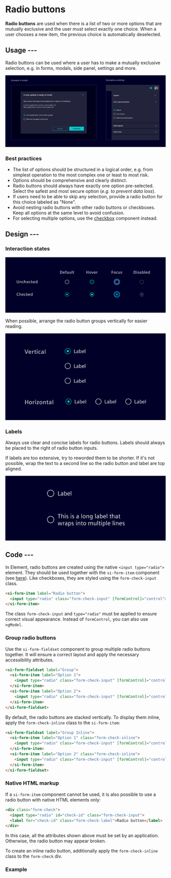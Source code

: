 # Radio buttons

**Radio buttons** are used when there is a list of two or more options that are
mutually exclusive and the user must select exactly one choice. When a user
chooses a new item, the previous choice is automatically deselected.

## Usage ---

Radio buttons can be used where a user has to make a mutually exclusive
selection, e.g. in forms, modals, side panel, settings and more.

![Radio button use case](images/radio-use-case.png)

### Best practices

- The list of options should be structured in a logical order, e.g. from
  simplest operation to the most complex one or least to most risk.
- Options should be comprehensive and clearly distinct.
- Radio buttons should always have exactly one option pre-selected. Select the
  safest and most secure option (*e.g. to prevent data loss*).
- If users need to be able to skip any selection, provide a radio button for
  this choice labeled as "None".
- Avoid nesting radio buttons with other radio buttons or checkboxes. Keep all
  options at the same level to avoid confusion.
- For selecting multiple options, use the [checkbox](checkbox.md) component
  instead.

## Design ---

### Interaction states

![Radio button states](images/radio-button-states.png)

When possible, arrange the radio button groups vertically for easier reading.

![Radio button alignment](images/radio-usage-alignment.png)

### Labels

Always use clear and concise labels for radio buttons. Labels should always be
placed to the right of radio button inputs.

If labels are too extensive, try to reworded them to be shorter. If it's not
possible, wrap the text to a second line so the radio button and label are top
aligned.

![Radio button label](images/radio-button-label.png)

## Code ---

In Element, radio buttons are created using the native `<input type="radio">` element.
They should be used together with the `si-form-item` component (see [here](forms.md)).
Like checkboxes, they are styled using the `form-check-input` class.

```html
<si-form-item label="Radio button">
  <input type="radio" class="form-check-input" [formControl]="control">
</si-form-item>
```

The class `form-check-input` and `type="radio"` must be applied to ensure correct visual appearance.
Instead of `formControl`, you can also use `ngModel`.

### Group radio buttons

Use the `si-form-fieldset` component to group multiple radio buttons together.
It will ensure a correct layout and apply the necessary accessibility attributes.

```html
<si-form-fieldset label="Group">
  <si-form-item label="Option 1">
    <input type="radio" class="form-check-input" [formControl]="control1">
  </si-form-item>
  <si-form-item label="Option 2">
    <input type="radio" class="form-check-input" [formControl]="control2">
  </si-form-item>
</si-form-fieldset>
```

By default, the radio buttons are stacked vertically.
To display them inline, apply the `form-check-inline` class to the `si-form-item`:

```html
<si-form-fieldset label="Group Inline">
  <si-form-item label="Option 1" class="form-check-inline">
    <input type="radio" class="form-check-input" [formControl]="control1">
  </si-form-item>
  <si-form-item label="Option 2" class="form-check-inline">
    <input type="radio" class="form-check-input" [formControl]="control2">
  </si-form-item>
</si-form-fieldset>
```

### Native HTML markup

If a `si-form-item` component cannot be used, it is also possible to use
a radio button with native HTML elements only:

```html
<div class="form-check">
  <input type="radio" id="check-id" class="form-check-input">
  <label for="check-id" class="form-check-label">Radio button</label>
</div>
```

In this case, all the attributes shown above must be set by an application.
Otherwise, the radio button may appear broken.

To create an inline radio button, additionally apply the `form-check-inline` class to the `form-check` div.

### Example

<si-docs-component example="custom-form-elements/radio" height="550"></si-docs-component>
